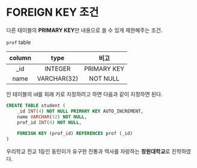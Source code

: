 # FOREIGN KEY 조건

다른 테이블의 **PRIMARY KEY**만 내용으로 쓸 수 있게 제한해주는 조건. 

`prof` table

|column|type|비고|
|:-:|:-:|:-:|
|_id|INTEGER|PRIMARY KEY|
|name|VARCHAR(32)|NOT NULL|

인 테이블의 id를 외래 키로 지정하려고 하면 다음과 같이 지정하면 된다.

```sql
CREATE TABLE student (
    _id INT(4) NOT NULL PRIMARY KEY AUTO_INCREMENT,
    name VARCHAR(32) NOT NULL,
    prof_id INT(4) NOT NULL,
    
    FOREIGN KEY (prof_id) REFERENCES prof (_id)
)
```


우리학교 전교 1등인 동민이가 유구한 전통과 역사를 자랑하는 **창원대학교**로 진학하였다.

